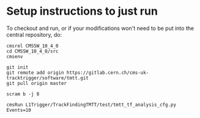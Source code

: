 # Setup instructions to just run

To checkout and run, or if your modifications won't need to be put into the central repository, do:

```
cmsrel CMSSW_10_4_0
cd CMSSW_10_4_0/src
cmsenv

git init
git remote add origin https://gitlab.cern.ch/cms-uk-tracktrigger/software/tmtt.git
git pull origin master

scram b -j 8

cmsRun L1Trigger/TrackFindingTMTT/test/tmtt_tf_analysis_cfg.py Events=10
```
